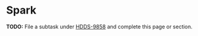 # Spark

**TODO:** File a subtask under [HDDS-9858](https://issues.apache.org/jira/browse/HDDS-9858) and complete this page or section.
